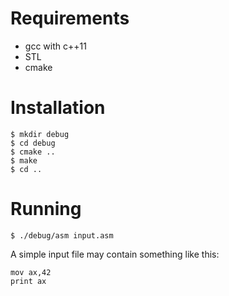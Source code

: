 Requirements
============

* gcc with c++11
* STL
* cmake

Installation
============

```
$ mkdir debug
$ cd debug
$ cmake ..
$ make
$ cd ..
```

Running
=======

```
$ ./debug/asm input.asm
```

A simple input file may contain something like this:

```
mov ax,42
print ax
```
